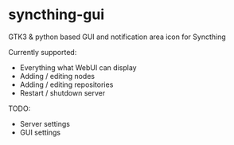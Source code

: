 syncthing-gui
=============

GTK3 &amp; python based GUI and notification area icon for Syncthing

Currently supported:
- Everything what WebUI can display
- Adding / editing nodes
- Adding / editing repositories
- Restart / shutdown server

TODO:
- Server settings
- GUI settings
